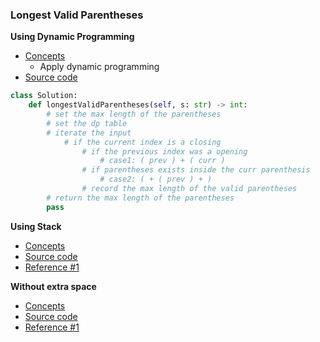 ### Longest Valid Parentheses
**Using Dynamic Programming**
- [Concepts](images/DP.png)
    - Apply dynamic programming
- [Source code](source/DP.py)
```python
class Solution:
    def longestValidParentheses(self, s: str) -> int:
        # set the max length of the parentheses
        # set the dp table 
        # iterate the input 
            # if the current index is a closing
                # if the previous index was a opening 
                    # case1: ( prev ) + ( curr ) 
                # if parentheses exists inside the curr parenthesis   
                    # case2: ( + ( prev ) + )
                # record the max length of the valid parentheses 
        # return the max length of the parentheses 
        pass
```

**Using Stack**
- [Concepts](images/)
- [Source code](source/)
- [Reference #1]()


**Without extra space**
- [Concepts](images/)
- [Source code](source/)
- [Reference #1]()